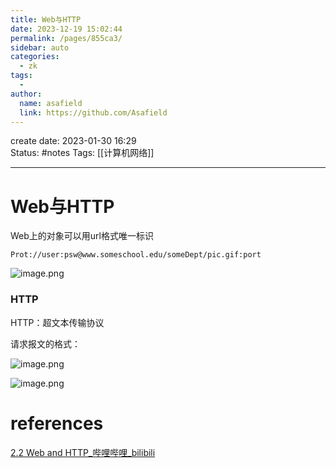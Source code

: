 ```yaml
---
title: Web与HTTP
date: 2023-12-19 15:02:44
permalink: /pages/855ca3/
sidebar: auto
categories:
  - zk
tags:
  - 
author: 
  name: asafield
  link: https://github.com/Asafield
---
```

create date: 2023-01-30 16:29  
Status: #notes
Tags: [[计算机网络]] 

---

# Web与HTTP
Web上的对象可以用url格式唯一标识  
```
Prot://user:psw@www.someschool.edu/someDept/pic.gif:port
```
![image.png](https://pic-1312640559.cos.ap-chengdu.myqcloud.com/img/20230130163835.png)

### HTTP
HTTP：超文本传输协议

请求报文的格式：


![image.png](https://pic-1312640559.cos.ap-chengdu.myqcloud.com/img/20230130174033.png)

![image.png](https://pic-1312640559.cos.ap-chengdu.myqcloud.com/img/20230130174127.png)

# references
[2.2 Web and HTTP_哔哩哔哩_bilibili](https://www.bilibili.com/video/BV1JV411t7ow/?p=14&spm_id_from=333.1007.top_right_bar_window_history.content.click&vd_source=e0607026c50ab3e4212e710a0fc5e8ed)